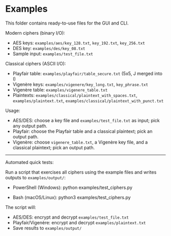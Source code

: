 # Examples

This folder contains ready-to-use files for the GUI and CLI.

Modern ciphers (binary I/O):
- AES keys: `examples/aes/key_128.txt`, `key_192.txt`, `key_256.txt`
- DES key: `examples/des/key_08.txt`
- Sample input: `examples/test_file.txt`

Classical ciphers (ASCII I/O):
- Playfair table: `examples/playfair/table_secure.txt` (5x5, J merged into I)
- Vigenère keys: `examples/vigenere/key_long.txt`, `key_phrase.txt`
- Vigenère table: `examples/vigenere_table.txt`
- Plaintexts: `examples/classical/plaintext_with_spaces.txt`, `examples/plaintext.txt`, `examples/classical/plaintext_with_punct.txt`

Usage:
- AES/DES: choose a key file and `examples/test_file.txt` as input; pick any output path.
- Playfair: choose the Playfair table and a classical plaintext; pick an output path.
- Vigenère: choose `vigenere_table.txt`, a Vigenère key file, and a classical plaintext; pick an output path.

---

Automated quick tests:

Run a script that exercises all ciphers using the example files and writes outputs to `examples/output/`:

- PowerShell (Windows):
  python examples/test_ciphers.py

- Bash (macOS/Linux):
  python3 examples/test_ciphers.py

The script will:
- AES/DES: encrypt and decrypt `examples/test_file.txt`
- Playfair/Vigenère: encrypt and decrypt `examples/plaintext.txt`
- Save results to `examples/output/`
